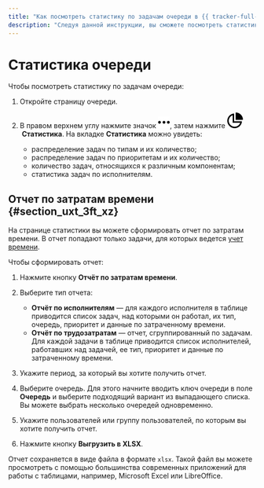 ```yaml
---
title: "Как посмотреть статистику по задачам очереди в {{ tracker-full-name }}"
description: "Следуя данной инструкции, вы сможете посмотреть статистику по задачам очереди." 
---
```


# Статистика очереди

Чтобы посмотреть статистику по задачам очереди:

1. Откройте страницу очереди.

1. В правом верхнем углу нажмите значок ![](../../_assets/tracker/svg/actions.svg), затем нажмите ![](../../_assets/tracker/svg/statistic.svg)&nbsp;**Статистика**.
   На вкладке **Статистика** можно увидеть:

    - распределение задач по типам и их количество;
    - распределение задач по приоритетам и их количество;
    - количество задач, относящихся к различным компонентам;
    - статистика задач по исполнителям.


## Отчет по затратам времени {#section_uxt_3ft_xz}

На странице статистики вы можете сформировать отчет по затратам времени. В отчет попадают только задачи, для которых ведется [учет времени](../user/time-spent.md).

Чтобы сформировать отчет:

1. Нажмите кнопку **Отчёт по затратам времени**.

1. Выберите тип отчета:
    - **Отчёт по исполнителям** — для каждого исполнителя в таблице приводится список задач, над которыми он работал, их тип, очередь, приоритет и данные по затраченному времени.
    - **Отчёт по трудозатратам** — отчет, сгруппированный по задачам. Для каждой задачи в таблице приводится список исполнителей, работавших над задачей, ее тип, приоритет и данные по затраченному времени.

1. Укажите период, за который вы хотите получить отчет.

1. Выберите очередь. Для этого начните вводить ключ очереди в поле **Очередь** и выберите подходящий вариант из выпадающего списка. Вы можете выбрать несколько очередей одновременно.

1. Укажите пользователей или группу пользователей, по которым вы хотите получить отчет.

1. Нажмите кнопку **Выгрузить в XLSX**.


Отчет сохраняется в виде файла в формате `xlsx`. Такой файл вы можете просмотреть с помощью большинства современных приложений для работы с таблицами, например, Microsoft Excel или LibreOffice.
